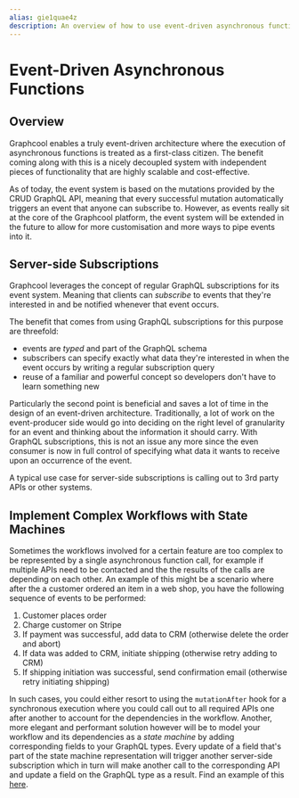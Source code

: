 ```yaml
---
alias: gie1quae4z 
description: An overview of how to use event-driven asynchronous functions in Graphcool.
---
```


# Event-Driven Asynchronous Functions

## Overview

Graphcool enables a truly event-driven architecture where the execution of asynchronous functions is treated as a first-class citizen. The benefit coming along with this is a nicely decoupled system with independent pieces of functionality that are highly scalable and cost-effective.

As of today, the event system is based on the mutations provided by the CRUD GraphQL API, meaning that every successful mutation automatically triggers an event that anyone can subscribe to. However, as events really sit at the core of the Graphcool platform, the event system will be extended in the future to allow for more customisation and more ways to pipe events into it.

## Server-side Subscriptions

Graphcool leverages the concept of regular GraphQL subscriptions for its event system. Meaning that clients can *subscribe* to events that they're interested in and be notified whenever that event occurs. 

The benefit that comes from using GraphQL subscriptions for this purpose are threefold:

* events are *typed* and part of the GraphQL schema
* subscribers can specify exactly what data they're interested in when the event occurs by writing a regular subscription query
* reuse of a familiar and powerful concept so developers don't have to learn something new 

Particularly the second point is beneficial and saves a lot of time in the design of an event-driven architecture. Traditionally, a lot of work on the event-producer side would go into deciding on the right level of granularity for an event and thinking about the information it should carry. With GraphQL subscriptions, this is not an issue any more since the even consumer is now in full control of specifying what data it wants to receive upon an occurrence of the event.

A typical use case for server-side subscriptions is calling out to 3rd party APIs or other systems.


## Implement Complex Workflows with State Machines

Sometimes the workflows involved for a certain feature are too complex to be represented by a single asynchronous function call, for example if multiple APIs need to be contacted and the the results of the calls are depending on each other. An example of this might be a scenario where after the a customer ordered an item in a web shop, you have the following sequence of events to be performed:

1. Customer places order
2. Charge customer on Stripe
3. If payment was successful, add data to CRM  (otherwise delete the order and abort)
4. If data was added to CRM, initiate shipping (otherwise retry adding to CRM)
5. If shipping initiation was successful, send confirmation email (otherwise retry initiating shipping)

In such cases, you could either resort to using the `mutationAfter` hook for a synchronous execution where you could call out to all required APIs one after another to account for the dependencies in the workflow. Another, more elegant and performant solution however will be to model your workflow and its dependencies as a *state machine* by adding corresponding fields to your GraphQL types. Every update of a field that's part of the state machine representation will trigger another server-side subscription which in turn will make another call to the corresponding API and update a field on the GraphQL type as a result. Find an example of this [here](http://comingsoon/).


